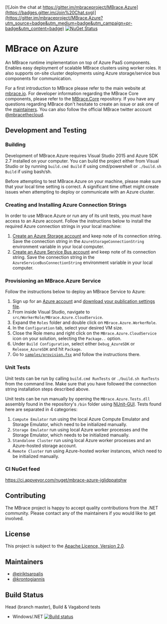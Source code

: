 [![Join the chat at https://gitter.im/mbraceproject/MBrace.Azure](https://badges.gitter.im/Join%20Chat.svg)](https://gitter.im/mbraceproject/MBrace.Azure?utm_source=badge&utm_medium=badge&utm_campaign=pr-badge&utm_content=badge)
[![NuGet Status](http://img.shields.io/nuget/vpre/MBrace.Azure.svg?style=flat)](https://www.nuget.org/packages/MBrace.Azure/)

# MBrace on Azure

An MBrace runtime implementation on top of Azure PaaS components. 
Enables easy deployment of scalable MBrace clusters using worker roles. 
It also supports on-site cluster deployments using Azure storage/service bus components for communication.

For a first introduction to MBrace please refer to the main website at [mbrace.io](http://www.mbrace.io/).
For developer information regarding the MBrace Core components, please refer to the [MBrace.Core](https://github.com/mbraceproject/MBrace.Core) repository.
If you have any questions regarding MBrace don't hesitate to create an issue or ask one of the [maintainers](#maintainers).
You can also follow the official MBrace twitter account [@mbracethecloud](https://twitter.com/mbracethecloud).

## Development and Testing

### Building

Development of MBrace.Azure requires Visual Studio 2015 and Azure SDK 2.7 installed on your computer.
You can build the project either from Visual Studio or by running `build.cmd Build` if using cmd/powershell or `./build.sh Build` if using bash/sh.

Before attempting to test MBrace.Azure on your machine, please make sure that your local time setting is correct.
A significant time offset might create issues when attempting to deploy or communicate with an Azure cluster.

### Creating and Installing Azure Connection Strings

In order to use MBrace.Azure or run any of its unit tests, you must have access to an Azure account.
Follow the instructions below to install the required Azure connection strings in your local machine:
  1. [Create an Azure Storage account](https://azure.microsoft.com/en-in/documentation/articles/storage-create-storage-account/) and keep note of its connection string. Save the connection string in the `AzureStorageConnectionString` environment variable in your local computer.
  2. [Create an Azure Service Bus account](https://azure.microsoft.com/en-us/documentation/articles/service-bus-dotnet-how-to-use-queues/) and keep note of its connection string. Save the connection string in the `AzureServiceBusConnectionString` environment variable in your local computer.

### Provisioning an MBrace.Azure Service

Follow the instructions below to deploy an MBrace Service to Azure:
  1. Sign up for an [Azure account](https://azure.microsoft.com/en-us/) and [download your publication settings file](https://manage.windowsazure.com/publishsettings).
  2. From inside Visual Studio, navigate to `src/WorkerRole/MBrace.Azure.CloudService`.
  3. Expand the `Roles` folder and double click on `MBrace.Azure.WorkerRole`.
  4. In the `Configuration` tab, select your desired VM size.
  5. Close the Role menu and right click on the `MBrace.Azure.CloudService` icon on your solution, selecting the `Package..` option.
  6. Under `Build Configuration`, select either `Debug_AzureSDK` or `Release_AzureSDK` and hit `Package`.
  10. Go to [`samples/provision.fsx`](samples/provision.fsx) and follow the instructions there.

### Unit Tests

Unit tests can be run by calling `build.cmd RunTests` or `./build.sh RunTests` from the command line. 
Make sure that you have followed the connection string installation steps described above.

Unit tests can be run manually by opening the `MBrace.Azure.Tests.dll` assembly found in the repository's `/bin` folder using [NUnit-GUI](http://www.nunit.org/index.php?p=nunit-gui&r=2.2.10). 
Tests found here are separated in 4 categories:
  1. `Compute Emulator` run using the local Azure Compute Emulator and Storage Emulator, which need to be initialized manually.
  2. `Storage Emulator` run using local Azure worker processes and the Storage Emulator, which needs to be initialized manually.
  3. `Standalone Cluster` run using local Azure worker processes and an Azure-hosted storage account.
  4. `Remote Cluster` run using Azure-hosted worker instances, which need to be initialized manually.

### CI NuGet feed

https://ci.appveyor.com/nuget/mbrace-azure-jglidppatqhw

## Contributing

The MBrace project is happy to accept quality contributions from the .NET community.
Please contact any of the maintainers if you would like to get involved.

## License

This project is subject to the [Apache Licence, Version 2.0](LICENSE.md).

## Maintainers

  * [@eiriktsarpalis](https://twitter.com/eiriktsarpalis)
  * [@krontogiannis](https://twitter.com/krontogiannis)

## Build Status

Head (branch master), Build & Vagabond tests
  * Windows/.NET [![Build status](https://ci.appveyor.com/api/projects/status/f0nt1f1ih0cwsa0o/branch/master?svg=true)](https://ci.appveyor.com/project/nessos/mbrace-azure/branch/master)

